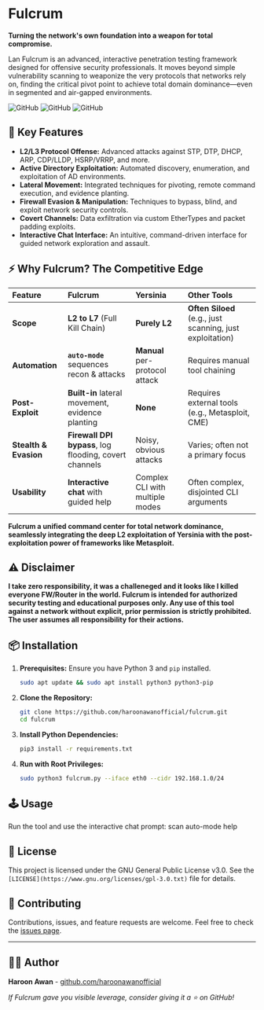 # Fulcrum

**Turning the network's own foundation into a weapon for total compromise.**

Lan Fulcrum is an advanced, interactive penetration testing framework designed for offensive security professionals. It moves beyond simple vulnerability scanning to weaponize the very protocols that networks rely on, finding the critical pivot point to achieve total domain dominance—even in segmented and air-gapped environments.

![GitHub](https://img.shields.io/badge/Python-3.x-%23FFD43B?logo=python)
![GitHub](https://img.shields.io/badge/License-GPLv3-blue)
![GitHub](https://img.shields.io/badge/Platform-Linux%20%7C%20Windows-lightgrey)

## 🚀 Key Features

*   **L2/L3 Protocol Offense:** Advanced attacks against STP, DTP, DHCP, ARP, CDP/LLDP, HSRP/VRRP, and more.
*   **Active Directory Exploitation:** Automated discovery, enumeration, and exploitation of AD environments.
*   **Lateral Movement:** Integrated techniques for pivoting, remote command execution, and evidence planting.
*   **Firewall Evasion & Manipulation:** Techniques to bypass, blind, and exploit network security controls.
*   **Covert Channels:** Data exfiltration via custom EtherTypes and packet padding exploits.
*   **Interactive Chat Interface:** An intuitive, command-driven interface for guided network exploration and assault.

## ⚡ Why Fulcrum? The Competitive Edge

| Feature | Fulcrum | Yersinia | Other Tools |
|:---|:---|:---|:---|
| **Scope** | **L2 to L7** (Full Kill Chain) | **Purely L2** | **Often Siloed** (e.g., just scanning, just exploitation) |
| **Automation** | **`auto-mode`** sequences recon & attacks | **Manual** per-protocol attack | Requires manual tool chaining |
| **Post-Exploit** | **Built-in** lateral movement, evidence planting | **None** | Requires external tools (e.g., Metasploit, CME) |
| **Stealth & Evasion** | **Firewall DPI bypass**, log flooding, covert channels | Noisy, obvious attacks | Varies; often not a primary focus |
| **Usability** | **Interactive chat** with guided help | Complex CLI with multiple modes | Often complex, disjointed CLI arguments |

**Fulcrum a unified command center for total network dominance, seamlessly integrating the deep L2 exploitation of Yersinia with the post-exploitation power of frameworks like Metasploit.**

## ⚠️ Disclaimer

**I take zero responsibility, it was a challeneged and it looks like I killed everyone FW/Router in the world. Fulcrum is intended for authorized security testing and educational purposes only. Any use of this tool against a network without explicit, prior permission is strictly prohibited. The user assumes all responsibility for their actions.**

## 📦 Installation

1.  **Prerequisites:** Ensure you have Python 3 and `pip` installed.
    ```bash
    sudo apt update && sudo apt install python3 python3-pip
    ```

2.  **Clone the Repository:**
    ```bash
    git clone https://github.com/haroonawanofficial/fulcrum.git
    cd fulcrum
    ```

3.  **Install Python Dependencies:**
    ```bash
    pip3 install -r requirements.txt
    ```

4.  **Run with Root Privileges:**
    ```bash
    sudo python3 fulcrum.py --iface eth0 --cidr 192.168.1.0/24
    ```

## 🕹️ Usage
Run the tool and use the interactive chat prompt:
scan
auto-mode
help


## 📜 License

This project is licensed under the GNU General Public License v3.0. See the `[LICENSE](https://www.gnu.org/licenses/gpl-3.0.txt)` file for details.

## 🤝 Contributing

Contributions, issues, and feature requests are welcome. Feel free to check the [issues page](https://github.com/haroonawanofficial/fulcrum/issues).

---

## 👨‍💻 Author

**Haroon Awan** - [github.com/haroonawanofficial](https://github.com/haroonawanofficial)

*If Fulcrum gave you visible leverage, consider giving it a ⭐ on GitHub!*
